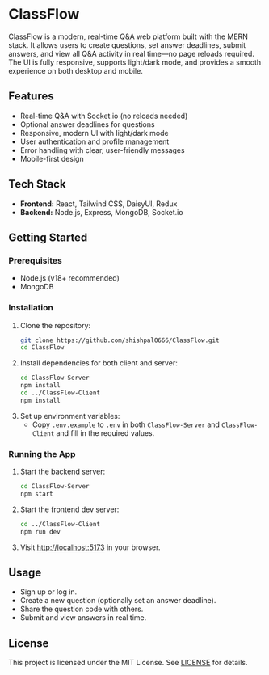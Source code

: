 
# ClassFlow

ClassFlow is a modern, real-time Q&A web platform built with the MERN stack. It allows users to create questions, set answer deadlines, submit answers, and view all Q&A activity in real time—no page reloads required. The UI is fully responsive, supports light/dark mode, and provides a smooth experience on both desktop and mobile.

## Features
- Real-time Q&A with Socket.io (no reloads needed)
- Optional answer deadlines for questions
- Responsive, modern UI with light/dark mode
- User authentication and profile management
- Error handling with clear, user-friendly messages
- Mobile-first design

## Tech Stack
- **Frontend:** React, Tailwind CSS, DaisyUI, Redux
- **Backend:** Node.js, Express, MongoDB, Socket.io

## Getting Started

### Prerequisites
- Node.js (v18+ recommended)
- MongoDB

### Installation
1. Clone the repository:
   ```bash
   git clone https://github.com/shishpal0666/ClassFlow.git
   cd ClassFlow
   ```
2. Install dependencies for both client and server:
   ```bash
   cd ClassFlow-Server
   npm install
   cd ../ClassFlow-Client
   npm install
   ```
3. Set up environment variables:
   - Copy `.env.example` to `.env` in both `ClassFlow-Server` and `ClassFlow-Client` and fill in the required values.

### Running the App
1. Start the backend server:
   ```bash
   cd ClassFlow-Server
   npm start
   ```
2. Start the frontend dev server:
   ```bash
   cd ../ClassFlow-Client
   npm run dev
   ```
3. Visit [http://localhost:5173](http://localhost:5173) in your browser.

## Usage
- Sign up or log in.
- Create a new question (optionally set an answer deadline).
- Share the question code with others.
- Submit and view answers in real time.

## License

This project is licensed under the MIT License. See [LICENSE](LICENSE) for details.
